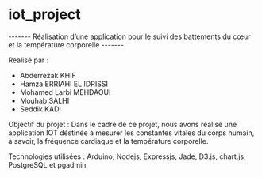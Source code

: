 # iot_project 

------- Réalisation d’une application pour le suivi des battements du cœur et la température corporelle -------

Realisé par :
- Abderrezak KHIF
- Hamza ERRIAHI EL IDRISSI
- Mohamed Larbi MEHDAOUI
- Mouhab SALHI
- Seddik KADI

Objectif du projet :
Dans le cadre de ce projet, nous avons réalisé une application IOT déstinée à mesurer les constantes vitales du corps humain, 
à savoir, la fréquence cardiaque et la température corporelle. 

Technologies utilisées :
Arduino, Nodejs, Expressjs, Jade, D3.js, chart.js, PostgreSQL et pgadmin


